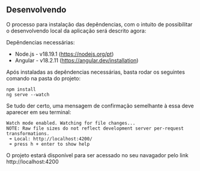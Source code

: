 ## Desenvolvendo

O processo para instalação das depêndencias, com o intuito de possibilitar o desenvolvendo local da aplicação será descrito agora:

Depêndencias necessárias:
- Node.js - v18.19.1 (https://nodejs.org/pt)
- Angular - v18.2.11 (https://angular.dev/installation)

Após instaladas as depêndencias necessárias, basta rodar os seguintes comando na pasta do projeto:

```
npm install
ng serve --watch
```

Se tudo der certo, uma mensagem de confirmação semelhante à essa deve aparecer em seu terminal:

```
Watch mode enabled. Watching for file changes...
NOTE: Raw file sizes do not reflect development server per-request transformations.
 ➜ Local: http://localhost:4200/
 ➜ press h + enter to show help
```

O projeto estará disponível para ser acessado no seu navagador pelo link http://localhost:4200